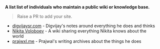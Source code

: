 **A list list of individuals who maintain a public wiki or knowledge base.**

> Raise a PR to add your site.

- [digvijaysr.com](https://digvijaysr.com) - Digvijay's notes around everything he does and thinks
- [Nikita Voloboev](https://wiki.nikitavoloboev.xyz/) - A wiki sharing everything Nikita knows about the world
- [prajwxl.me](https://prajwxl.me) - Prajwal's writing archives about the things he does
